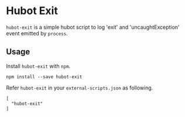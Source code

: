 # Hubot Exit #

`hubot-exit` is a simple hubot script to log 'exit' and 'uncaughtException' event emitted by `process`.

## Usage ##

Install `hubot-exit` with `npm`.

	npm install --save hubot-exit

Refer `hubot-exit` in your `external-scripts.json` as following.

```
[
  "hubot-exit"
]
```
